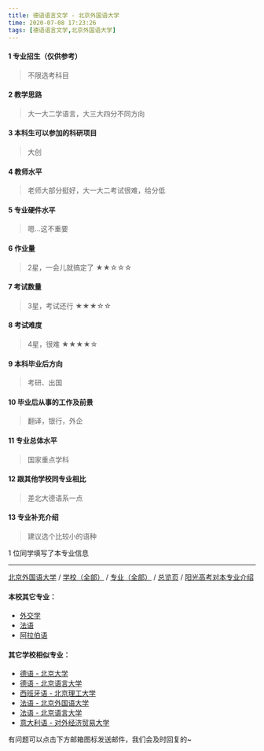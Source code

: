 ```yaml
---
title: 德语语言文学 - 北京外国语大学
time: 2020-07-08 17:23:26
tags: [德语语言文学,北京外国语大学]
---
```

#### 1 专业招生（仅供参考）  
> 不限选考科目 


#### 2 教学思路
> 大一大二学语言，大三大四分不同方向


#### 3 本科生可以参加的科研项目
> 大创


#### 4 教师水平
> 老师大部分挺好，大一大二考试很难，给分低


#### 5 专业硬件水平
> 嗯…这不重要


#### 6 作业量
> 2星，一会儿就搞定了
★★☆☆☆


#### 7 考试数量
> 3星，考试还行
★★★☆☆


#### 8 考试难度
> 4星，很难
★★★★☆


#### 9 本科毕业后方向
> 考研、出国


#### 10 毕业后从事的工作及前景
> 翻译，银行，外企


#### 11 专业总体水平
> 国家重点学科


#### 12 跟其他学校同专业相比
> 差北大德语系一点


#### 13 专业补充介绍
> 建议选个比较小的语种

1 位同学填写了本专业信息
***
[北京外国语大学](https://univgo.github.io/2020/07/08/北京外国语大学) / [学校（全部）](https://univgo.github.io/2020/07/09/学校汇总页) / [专业（全部）](https://univgo.github.io/2020/07/09/专业汇总页) / [总览页](https://univgo.github.io/2020/07/09/总览) / [阳光高考对本专业介绍](http://gaokao.chsi.com.cn/sch/zyk/view.do?schId=73394614&specId=73383491)
#### 本校其它专业：
- [外交学](https://univgo.github.io/2020/07/08/外交学%20-%20北京外国语大学)
- [法语](https://univgo.github.io/2020/07/08/法语%20-%20北京外国语大学)
- [阿拉伯语](https://univgo.github.io/2020/07/08/阿拉伯语%20-%20北京外国语大学)

#### 其它学校相似专业：
- [德语 - 北京大学](https://univgo.github.io/2020/07/08/德语%20-%20北京大学)
- [德语 - 北京语言大学](https://univgo.github.io/2020/07/08/德语%20-%20北京语言大学)
- [西班牙语 - 北京理工大学](https://univgo.github.io/2020/07/08/西班牙语%20-%20北京理工大学)
- [法语 - 北京外国语大学](https://univgo.github.io/2020/07/08/法语%20-%20北京外国语大学)
- [法语 - 北京语言大学](https://univgo.github.io/2020/07/08/法语%20-%20北京语言大学)
- [意大利语 - 对外经济贸易大学](https://univgo.github.io/2020/07/08/意大利语%20-%20对外经济贸易大学)


有问题可以点击下方邮箱图标发送邮件，我们会及时回复的~
